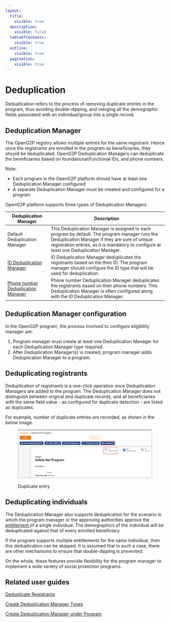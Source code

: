 ```yaml
---
layout:
  title:
    visible: true
  description:
    visible: false
  tableOfContents:
    visible: true
  outline:
    visible: true
  pagination:
    visible: true
---
```


# Deduplication

Deduplication refers to the process of removing duplicate entries in the program, thus avoiding double-dipping, and merging all the demographic fields associated with an individual/group into a single record.

## Deduplication Manager

The OpenG2P registry allows multiple entries for the same registrant. Hence once the registrants are enrolled in the program as beneficiaries, they should be deduplicated. OpenG2P Deduplication Managers can deduplicate the beneficiaries based on foundational/functional IDs, and phone numbers.

Note:&#x20;

* Each program in the OpenG2P platform should have at least one Deduplication Manager configured
* A separate Deduplication Manager must be created and configured for a program

OpenG2P platform supports three types of Deduplication Managers.

| Deduplication Manager                                                                                                                   | Description                                                                                                                                                                                                                                |
| --------------------------------------------------------------------------------------------------------------------------------------- | ------------------------------------------------------------------------------------------------------------------------------------------------------------------------------------------------------------------------------------------ |
| Default Deduplication Manager                                                                                                           | This Deduplication Manager is assigned to each program by default. The program manager runs the Deduplication Manager if they are sure of unique registration entries, as it is mandatory to configure at least one Deduplication Manager. |
| [ID Deduplication Manager](deduplication/user-guides/create-deduplication-manager-types/create-id-deduplication-manager.md)             | ID Deduplication Manager deduplicates the registrants based on the their ID. The program manager should configure the ID type that will be used for deduplication.                                                                         |
| [Phone number Deduplication Manager](deduplication/user-guides/create-deduplication-manager-types/create-phone-number-deduplication.md) | Phone number Deduplication Manager deduplicates the registrants based on their phone numbers. This Deduplication Manager is often configured along with the ID Deduplication Manager.                                                      |

## Deduplication Manager configuration

In the OpenG2P program, the process involved to configure eligibility manager are:&#x20;

1. Program manager must create at least one Deduplication Manager for each Deduplication Manager type required.&#x20;
2. After Deduplication Manager(s) is created, program manager adds Deduplication Manager to a program.&#x20;

## Deduplicating registrants

Deduplication of registrants is a one-click operation once Deduplication Managers are added to the program. The Deduplication Manager does not distinguish between original and duplicate records, and all beneficiaries with the same field value - as configured for duplicate detection - are listed as duplicates.

For example, number of duplicate entries are recorded, as shown in the below image.

<figure><img src="../../.gitbook/assets/deduplicate-beneficiaries.png" alt=""><figcaption><p>Duplicate entry</p></figcaption></figure>

## Deduplicating individuals

The Deduplication Manager also supports deduplication for the scenario in which the program manager or the approving authorities approve the [entitlement ](entitlement/)of a single individual. The demographics of the individual will be deduplicated against that of every enrolled beneficiary.

If the program supports multiple entitlements for the same individual, then this deduplication can be skipped. It is assumed that in such a case, there are other mechanisms to ensure that double-dipping is prevented.

On the whole, these features provide flexibility for the program manager to implement a wide variety of social protection programs.

## Related user guides

[Deduplicate Registrants](deduplication/user-guides/deduplicate-registrants.md)

[Create Deduplication Manager Types](deduplication/user-guides/create-deduplication-manager-types/)

[Create Deduplication Manager under Program](program-management/user-guides/create-deduplication-manager.md)
